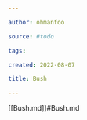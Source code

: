 ```yaml
---

author: ohmanfoo

source: #todo

tags: 

created: 2022-08-07

title: Bush

---
```

[[Bush.md]]#Bush.md